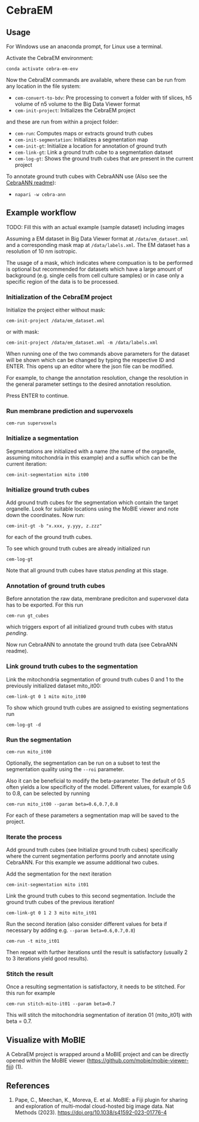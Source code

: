 # CebraEM

## Usage

For Windows use an anaconda prompt, for Linux use a terminal.

Activate the CebraEM environment:

```
conda activate cebra-em-env
```

Now the CebraEM commands are available, where these can be run from any location in the file system:

 - ```cem-convert-to-bdv```: Pre processing to convert a folder with tif slices, h5 volume of n5 volume to the 
    Big Data Viewer format
 - ```cem-init-project```: Initializes the CebraEM project

and these are run from within a project folder:

 - ```cem-run```: Computes maps or extracts ground truth cubes
 - ```cem-init-segmentation```: Initializes a segmentation map
 - ```cem-init-gt```: Initialize a location for annotation of ground truth
 - ```cem-link-gt```: Link a ground truth cube to a segmentation dataset
 - ```cem-log-gt```: Shows the ground truth cubes that are present in the current project

To annotate ground truth cubes with CebraANN use (Also see the [CebraANN readme](../cebra-ann/README.md)):

 - ```napari -w cebra-ann```

## Example workflow

TODO: Fill this with an actual example (sample dataset) including images

Assuming a EM dataset in Big Data Viewer format at ```/data/em_dataset.xml``` 
and a corresponding mask map at ```/data/labels.xml```.
The EM dataset has a resolution of 10 nm isotropic.

The usage of a mask, which indicates where compuation is to be performed is optional but recommended for datasets which
have a large amount of background (e.g. single cells from cell culture samples) or in case only a specific region of the 
data is to be processed.

### Initialization of the CebraEM project

Initialize the project either without mask: 

```
cem-init-project /data/em_dataset.xml
```

or with mask:

```
cem-init-project /data/em_dataset.xml -m /data/labels.xml
```

When running one of the two commands above parameters for the dataset will be shown which can be changed by typing the 
respective ID and ENTER. This opens up an editor where the json file can be modified.

For example, to change the annotation resolution, change the resolution in the general parameter settings to the desired
annotation resolution.

Press ENTER to continue.

### Run membrane prediction and supervoxels

```
cem-run supervoxels
```

### Initialize a segmentation

Segmentations are initialized with a name (the name of the organelle, assuming mitochondria in this example) and a suffix which can be the current iteration:

```
cem-init-segmentation mito it00
```

### Initialize ground truth cubes
Add ground truth cubes for the segmentation which contain the target organelle.
Look for suitable locations using the MoBIE viewer and note down the coordinates. Now run:

```
cem-init-gt -b "x.xxx, y.yyy, z.zzz"
```

for each of the ground truth cubes. 

To see which ground truth cubes are already initialized run

```
cem-log-gt
```

Note that all ground truth cubes have status _pending_ at this stage.

### Annotation of ground truth cubes

Before annotation the raw data, membrane prediciton and supervoxel data has to be exported. For this run

```
cem-run gt_cubes
```

which triggers export of all initialized ground truth cubes with status _pending_.

Now run CebraANN to annotate the ground truth data (see CebraANN readme).

### Link ground truth cubes to the segmentation

Link the mitochondria segmentation of ground truth cubes 0 and 1 to the previously initialized dataset mito_it00:

```
cem-link-gt 0 1 mito mito_it00
```

To show which ground truth cubes are assigned to existing segmentations run 

```
cem-log-gt -d 
```

### Run the segmentation

```
cem-run mito_it00
```

Optionally, the segmentation can be run on a subset to test the segmentation quality using the ```--roi``` parameter.

Also it can be beneficial to modify the beta-parameter. The default of 0.5 often yields a low specificity of the
model. Different values, for example 0.6 to 0.8, can be selected by running 

```
cem-run mito_it00 --param beta=0.6,0.7,0.8
```

For each of these parameters a segmentation map will be saved to the project.

### Iterate the process

Add ground truth cubes (see Initialize ground truth cubes) specifically where the current segmentation performs poorly
and annotate using CebraANN. For this example we assume additional two cubes.

Add the segmentation for the next iteration

```
cem-init-segmentation mito it01
```

Link the ground truth cubes to this second segmentation. Include the ground truth cubes of the previous iteration!

```
cem-link-gt 0 1 2 3 mito mito_it01
```

Run the second iteration (also consider different values for beta if necessary by adding e.g. ```--param beta=0.6,0.7,0.8```)

```
cem-run -t mito_it01
```

Then repeat with further iterations until the result is satisfactory (usually 2 to 3 iterations yield good results).

### Stitch the result

Once a resulting segmentation is satisfactory, it needs to be stitched. For this run for example

```
cem-run stitch-mito-it01 --param beta=0.7
```

This will stitch the mitochondria segmentation of iteration 01 (mito_it01) with beta = 0.7.

## Visualize with MoBIE

A CebraEM project is wrapped around a MoBIE project and can be directly opened within the MoBIE viewer (https://github.com/mobie/mobie-viewer-fiji) (1). 



## References

 1. Pape, C., Meechan, K., Moreva, E. et al. MoBIE: a Fiji plugin for sharing and exploration of multi-modal cloud-hosted big image data. Nat Methods (2023). https://doi.org/10.1038/s41592-023-01776-4

